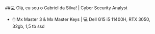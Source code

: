 ##💻 Olá, eu sou o Gabriel da Silva! | Cyber Security Analyst
- 🖱️ Mx Master 3 & Mx Master Keys | 💻 Dell G15 i5 11400H, RTX 3050, 32gb, 1,5 tb ssd
